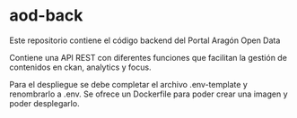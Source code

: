 # aod-back
Este repositorio contiene el código backend del Portal Aragón Open Data

Contiene una API REST con diferentes funciones que facilitan la gestión de contenidos en ckan, analytics y focus. 

Para el despliegue se debe completar el archivo .env-template y renombrarlo a .env. Se ofrece un Dockerfile para poder crear una imagen y poder desplegarlo.
